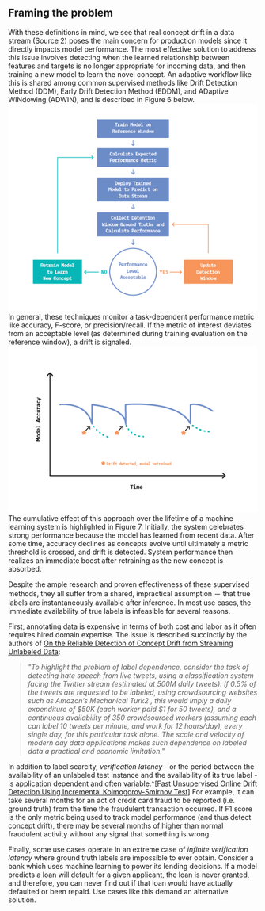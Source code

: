 ## Framing the problem

With these definitions in mind, we see that real concept drift in a data stream (Source 2) poses the main concern for production models since it directly impacts model performance. The most effective solution to address this issue involves detecting when the learned relationship between features and targets is no longer appropriate for incoming data, and then training a new model to learn the novel concept. An adaptive workflow like this is shared among common supervised methods like Drift Detection Method (DDM), Early Drift Detection Method (EDDM), and ADaptive WINdowing (ADWIN), and is described in Figure 6 below.
![Figure 6: General workflow of supervised drift detection methods that use significant changes in performance metrics to signal concept drift.](figures/FF22-06.png)
In general, these techniques monitor a task-dependent performance metric like accuracy, F-score, or precision/recall. If the metric of interest deviates from an acceptable level (as determined during training evaluation on the reference window), a drift is signaled. 
![Figure 7: Impact of supervised concept drift detection on machine learning system performance over time.](figures/FF22-07.png)
The cumulative effect of this approach over the lifetime of a machine learning system is highlighted in Figure 7. Initially, the system celebrates strong performance because the model has learned from recent data. After some time, accuracy declines as concepts evolve until ultimately a metric threshold is crossed, and drift is detected. System performance then realizes an immediate boost after retraining as the new concept is absorbed.

Despite the ample research and proven effectiveness of these supervised methods, they all suffer from a shared, impractical assumption － that true labels are instantaneously available after inference. In most use cases, the immediate availability of true labels is infeasible for several reasons.

First, annotating data is expensive in terms of both cost and labor as it often requires hired domain expertise. The issue is described succinctly by the authors of [On the Reliable Detection of Concept Drift from Streaming Unlabeled Data](https://arxiv.org/pdf/1704.00023.pdf):

> *"To highlight the problem of label dependence, consider the task of detecting hate speech from live tweets, using a classification system facing the Twitter stream (estimated at 500M daily tweets). If 0.5% of the tweets are requested to be labeled, using crowdsourcing websites such as Amazon’s Mechanical Turk2 , this would imply a daily expenditure of $50K (each worker paid $1 for 50 tweets), and a continuous availability of 350 crowdsourced workers (assuming each can label 10 tweets per minute, and work for 12 hours/day), every single day, for this particular task alone. The scale and velocity of modern day data applications makes such dependence on labeled data a practical and economic limitation."*

In addition to label scarcity, _verification latency_ - or the period between the availability of an unlabeled test instance and the availability of its true label - is application dependent and often variable.^[[Fast Unsupervised Online Drift Detection Using Incremental Kolmogorov-Smirnov Test](https://www.kdd.org/kdd2016/papers/files/rpp0427-dos-reisA.pdf)] For example, it can take several months for an act of credit card fraud to be reported (i.e. ground truth) from the time the fraudulent transaction occurred. If F1 score is the only metric being used to track model performance (and thus detect concept drift), there may be several months of higher than normal fraudulent activity without any signal that something is wrong.

Finally, some use cases operate in an extreme case of _infinite verification latency_ where ground truth labels are impossible to ever obtain. Consider a bank which uses machine learning to power its lending decisions. If a model predicts a loan will default for a given applicant, the loan is never granted, and therefore, you can never find out if that loan would have actually defaulted or been repaid. Use cases like this demand an alternative solution.